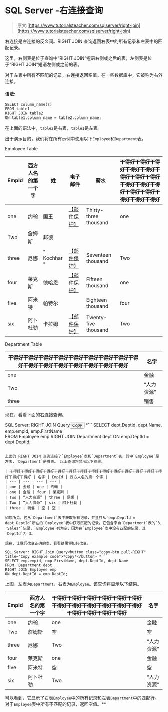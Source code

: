 # SQL Server -右连接查询

> 原文:[https://www.tutorialsteacher.com/sqlserver/right-join](https://www.tutorialsteacher.com/sqlserver/right-join)

右连接是左连接的反义词。RIGHT JOIN 查询返回右表中的所有记录和左表中的匹配记录。

这里，右侧表是位于查询中“RIGHT JOIN”短语右侧或之后的表，左侧表是位于“RIGHT JOIN”短语左侧或之前的表。

对于左表中所有不匹配的记录，右连接返回空值。在一些数据库中，它被称为右外连接。

#### 语法:

```
SELECT column_name(s)
FROM table1
RIGHT JOIN table2
ON table1.column_name = table2.column_name; 
```

在上面的语法中，`table2`是右表，`table1`是左表。

出于演示目的，我们将在所有示例中使用以下`Employee`和`Department`表。

Employee Table

| EmpId | 西方人名的第一个字 | 姓 | 电子邮件 | 薪水 | 干得好干得好干得好干得好干得好干得好干得好干得好干得好干得好干得好干得好干得好干得好干得好干得好 |
| --- | --- | --- | --- | --- | --- |
| one | 约翰 | 国王 | [【邮件保护】](/cdn-cgi/l/email-protection) | Thirty-three thousand | one |
| Two | 詹姆斯 | 邦德 |  |  |  |
| three | 尼娜 | " Kochhar " | [【邮件保护】](/cdn-cgi/l/email-protection) | Seventeen thousand | Two |
| four | 莱克斯 | 德哈恩 | [【邮件保护】](/cdn-cgi/l/email-protection) | Fifteen thousand | one |
| five | 阿米特 | 帕特尔 |  | Eighteen thousand | four |
| six | 阿卜杜勒 | 卡拉姆 | [【邮件保护】](/cdn-cgi/l/email-protection) | Twenty-five thousand | Two |

Department Table

| 干得好干得好干得好干得好干得好干得好干得好干得好干得好干得好干得好干得好干得好干得好干得好干得好 | 名字 |
| --- | --- |
| one | 金融 |
| Two | “人力资源” |
| three | 销售 |

现在，看看下面的右连接查询。

SQL Server: RIGHT JOIN Query<button class="copy-btn pull-RIGHT" title="Copy example code">*Copy*</button> *```
SELECT dept.DeptId, dept.Name, emp.empid, emp.FirstName  
FROM Employee emp 
RIGHT JOIN Department dept
ON emp.DeptId = dept.DeptId; 
```

上面的 RIGHT JOIN 查询连接了`Employee`表和`Department`表，其中`Employee`是左表，`Department`是右表。 以上查询将显示以下结果。

| 干得好干得好干得好干得好干得好干得好干得好干得好干得好干得好干得好干得好干得好干得好干得好干得好 | 名字 | EmpId | 西方人名的第一个字 |
| --- | --- | --- | --- |
| one | 金融 | one | 约翰 |
| one | 金融 | four | 莱克斯 |
| Two | “人力资源” | three | 尼娜 |
| Two | “人力资源” | six | 阿卜杜勒 |
| three | 销售 | 空 | 空 |

如您所见，它从`Department`表中获取所有记录，并且只从`emp.DeptId = dept.DeptId`所在的`Employee`表中获取匹配的记录。它包含来自`Department`表的`3, 'Sales'`记录，`Employee`列为空，因为在`Employee`表中没有匹配的记录，其`DeptId`为 3。

现在，让我们改变正确的表，看看结果将如何改变。

SQL Server: RIGHT Join Query<button class="copy-btn pull-RIGHT" title="Copy example code">*Copy*</button> *```
SELECT emp.empid, emp.FirstName, dept.DeptId, dept.Name 
FROM  Department dept
RIGHT JOIN Employee emp 
ON dept.DeptId = emp.DeptId; 
```

上图，左表为`Department`，右表为`Employee`。该查询将显示以下结果。

| EmpId | 西方人名的第一个字 | 干得好干得好干得好干得好干得好干得好干得好干得好干得好干得好干得好干得好干得好干得好干得好干得好 | 名字 |
| --- | --- | --- | --- |
| one | 约翰 | one | 金融 |
| Two | 詹姆斯 | 空 | 空 |
| three | 尼娜 | Two | “人力资源” |
| four | 莱克斯 | one | 金融 |
| five | 阿米特 | 空 | 空 |
| six | 阿卜杜勒 | Two | “人力资源” |

可以看到，它显示了右表`Employee`中的所有记录和左表`Department`中的匹配行。 对于`Employee`表中所有不匹配的记录，返回空值。**